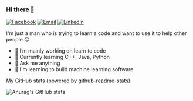 ### Hi there 👋
[![Facebook](https://img.shields.io/badge/SocialMedia-F0773A?style=flat-square&logo=firefox-browser&logoColor=white)](https://www.facebook.com/max.botukh/)
[![Email](https://img.shields.io/badge/-Email-E8453C?style=flat-square&logo=Gmail&logoColor=white)](mailto:maksbotukh@gmail.com)
[![Linkedin](https://img.shields.io/badge/-LinkedIn-1568BF?style=flat-square&logo=Linkedin&logoColor=white)](https://www.linkedin.com/in/maksim-botukh-927597206/)

I'm just a man who is trying to learn a code and want to use it to help other people 😊 

- 🔭 I’m mainly working on learn to code
- 🌱 Currently learning C++, Java, Python
- 💬 Ask me anything
- 🚀 I'm learning to build machine learning software 
   
 My GitHub stats (powered by [github-readme-stats](https://github.com/anuraghazra/github-readme-stats)):

![Anurag's GitHub stats](https://github-readme-stats.vercel.app/api?username=Max634&show_icons=true&theme=cobalt)


